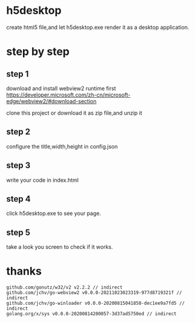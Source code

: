 # h5desktop
create html5 file,and let h5desktop.exe render it as a desktop application.

# step by step
## step 1
download and install webview2 runtime first https://developer.microsoft.com/zh-cn/microsoft-edge/webview2/#download-section

clone this project or download it as zip file,and unzip it
## step 2
configure the title,width,height in config.json
## step 3
write your code in index.html
## step 4
click h5desktop.exe to see your page.
## step 5
take a look you screen to check if it works.


# thanks

	github.com/gonutz/w32/v2 v2.2.2 // indirect
	github.com/jchv/go-webview2 v0.0.0-20211023023319-977d8719321f // indirect
	github.com/jchv/go-winloader v0.0.0-20200815041850-dec1ee9a7fd5 // indirect
	golang.org/x/sys v0.0.0-20200814200057-3d37ad5750ed // indirect
  
